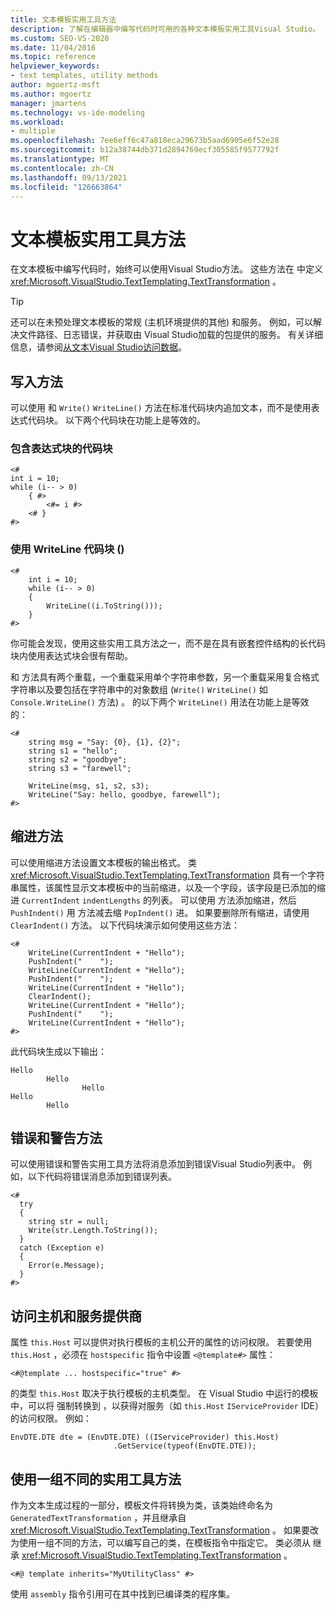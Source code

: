 ```yaml
---
title: 文本模板实用工具方法
description: 了解在编辑器中编写代码时可用的各种文本模板实用工具Visual Studio。
ms.custom: SEO-VS-2020
ms.date: 11/04/2016
ms.topic: reference
helpviewer_keywords:
- text templates, utility methods
author: mgoertz-msft
ms.author: mgoertz
manager: jmartens
ms.technology: vs-ide-modeling
ms.workload:
- multiple
ms.openlocfilehash: 7ee6eff6c47a818eca29673b5aad6905e6f52e28
ms.sourcegitcommit: b12a38744db371d2894769ecf305585f9577792f
ms.translationtype: MT
ms.contentlocale: zh-CN
ms.lasthandoff: 09/13/2021
ms.locfileid: "126663864"
---
```

# <a name="text-template-utility-methods"></a>文本模板实用工具方法

在文本模板中编写代码时，始终可以使用Visual Studio方法。 这些方法在 中定义 <xref:Microsoft.VisualStudio.TextTemplating.TextTransformation> 。

> [!TIP]
> 还可以在未预处理文本模板的常规 (主机环境提供的其他) 和服务。 例如，可以解决文件路径、日志错误，并获取由 Visual Studio加载的包提供的服务。 有关详细信息，请参阅[从文本Visual Studio访问数据](/previous-versions/visualstudio/visual-studio-2010/gg604090\(v\=vs.100\))。

## <a name="write-methods"></a>写入方法

可以使用 和 `Write()` `WriteLine()` 方法在标准代码块内追加文本，而不是使用表达式代码块。 以下两个代码块在功能上是等效的。

### <a name="code-block-with-an-expression-block"></a>包含表达式块的代码块

```
<#
int i = 10;
while (i-- > 0)
    { #>
        <#= i #>
    <# }
#>
```

### <a name="code-block-using-writeline"></a>使用 WriteLine 代码块 () 

```
<#
    int i = 10;
    while (i-- > 0)
    {
        WriteLine((i.ToString()));
    }
#>
```

你可能会发现，使用这些实用工具方法之一，而不是在具有嵌套控件结构的长代码块内使用表达式块会很有帮助。

和 方法具有两个重载，一个重载采用单个字符串参数，另一个重载采用复合格式字符串以及要包括在字符串中的对象数组 (`Write()` `WriteLine()` 如 `Console.WriteLine()` 方法) 。 的以下两个 `WriteLine()` 用法在功能上是等效的：

```
<#
    string msg = "Say: {0}, {1}, {2}";
    string s1 = "hello";
    string s2 = "goodbye";
    string s3 = "farewell";

    WriteLine(msg, s1, s2, s3);
    WriteLine("Say: hello, goodbye, farewell");
#>
```

## <a name="indentation-methods"></a>缩进方法

可以使用缩进方法设置文本模板的输出格式。 类 <xref:Microsoft.VisualStudio.TextTemplating.TextTransformation> 具有一个字符串属性，该属性显示文本模板中的当前缩进，以及一个字段，该字段是已添加的缩进 `CurrentIndent` `indentLengths` 的列表。 可以使用 方法添加缩进，然后 `PushIndent()` 用 方法减去缩 `PopIndent()` 进。 如果要删除所有缩进，请使用 `ClearIndent()` 方法。 以下代码块演示如何使用这些方法：

```
<#
    WriteLine(CurrentIndent + "Hello");
    PushIndent("    ");
    WriteLine(CurrentIndent + "Hello");
    PushIndent("    ");
    WriteLine(CurrentIndent + "Hello");
    ClearIndent();
    WriteLine(CurrentIndent + "Hello");
    PushIndent("    ");
    WriteLine(CurrentIndent + "Hello");
#>
```

此代码块生成以下输出：

```
Hello
        Hello
                Hello
Hello
        Hello
```

## <a name="error-and-warning-methods"></a>错误和警告方法

可以使用错误和警告实用工具方法将消息添加到错误Visual Studio列表中。 例如，以下代码将错误消息添加到错误列表。

```
<#
  try
  {
    string str = null;
    Write(str.Length.ToString());
  }
  catch (Exception e)
  {
    Error(e.Message);
  }
#>
```

## <a name="access-to-host-and-service-provider"></a>访问主机和服务提供商

属性 `this.Host` 可以提供对执行模板的主机公开的属性的访问权限。 若要使用 `this.Host` ，必须在 `hostspecific` 指令中设置 `<@template#>` 属性：

`<#@template ... hostspecific="true" #>`

的类型 `this.Host` 取决于执行模板的主机类型。 在 Visual Studio 中运行的模板中，可以将 强制转换到 ，以获得对服务（如 `this.Host` `IServiceProvider` IDE）的访问权限。 例如：

```
EnvDTE.DTE dte = (EnvDTE.DTE) ((IServiceProvider) this.Host)
                       .GetService(typeof(EnvDTE.DTE));
```

## <a name="using-a-different-set-of-utility-methods"></a>使用一组不同的实用工具方法

作为文本生成过程的一部分，模板文件将转换为类，该类始终命名为 `GeneratedTextTransformation` ，并且继承自 <xref:Microsoft.VisualStudio.TextTemplating.TextTransformation> 。 如果要改为使用一组不同的方法，可以编写自己的类，在模板指令中指定它。 类必须从 继承 <xref:Microsoft.VisualStudio.TextTemplating.TextTransformation> 。

```
<#@ template inherits="MyUtilityClass" #>
```

使用 `assembly` 指令引用可在其中找到已编译类的程序集。

